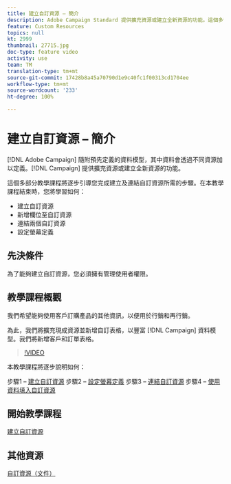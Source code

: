 ```yaml
---
title: 建立自訂資源 – 簡介
description: Adobe Campaign Standard 提供擴充資源或建立全新資源的功能。這個多部分教學課程將逐步引導您完成建立及連結自訂資源所需的步驟。
feature: Custom Resources
topics: null
kt: 2999
thumbnail: 27715.jpg
doc-type: feature video
activity: use
team: TM
translation-type: tm+mt
source-git-commit: 17428b8a45a70790d1e9c40fc1f00313cd1704ee
workflow-type: tm+mt
source-wordcount: '233'
ht-degree: 100%

---
```



# 建立自訂資源 – 簡介

[!DNL Adobe Campaign] 隨附預先定義的資料模型，其中資料會透過不同資源加以定義。[!DNL Campaign] 提供擴充資源或建立全新資源的功能。

這個多部分教學課程將逐步引導您完成建立及連結自訂資源所需的步驟。在本教學課程結束時，您將學習如何：

* 建立自訂資源
* 新增欄位至自訂資源
* 連結兩個自訂資源
* 設定螢幕定義

## 先決條件

為了能夠建立自訂資源，您必須擁有管理使用者權限。

## 教學課程概觀

我們希望能夠使用客戶訂購產品的其他資訊，以便用於行銷和再行銷。

為此，我們將擴充現成資源並新增自訂表格，以豐富 [!DNL Campaign] 資料模型。我們將新增客戶和訂單表格。

>[!VIDEO](https://video.tv.adobe.com/v/27715?quality=9)

本教學課程將逐步說明如何：

步驟1 – [建立自訂資源](./creating-a-custom-resource.md)
步驟2 – [設定螢幕定義](./configuring-a-screen-definition-for-a-custom-resource.md)
步驟3 – [連結自訂資源](./linking-custom-resources.md)
步驟4 – [使用資料填入自訂資源](./populate-custom-resources-with-data.md)

## 開始教學課程

[建立自訂資源](./creating-a-custom-resource.md)

## 其他資源

[自訂資源（文件）](https://experienceleague.adobe.com/docs/campaign-standard/using/working-with-apis/global-concepts/custom-resources.html?lang=zh-Hant)
